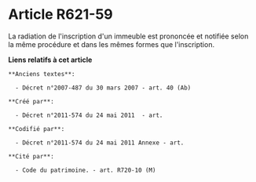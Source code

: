 # Article R621-59

La radiation de l'inscription d'un immeuble est prononcée et notifiée selon la même procédure et dans les mêmes formes que
l'inscription.

**Liens relatifs à cet article**

	**Anciens textes**:

	  - Décret n°2007-487 du 30 mars 2007 - art. 40 (Ab)

	**Créé par**:

	  - Décret n°2011-574 du 24 mai 2011  - art.

	**Codifié par**:

	  - Décret n°2011-574 du 24 mai 2011 Annexe - art.

	**Cité par**:

	  - Code du patrimoine. - art. R720-10 (M)
